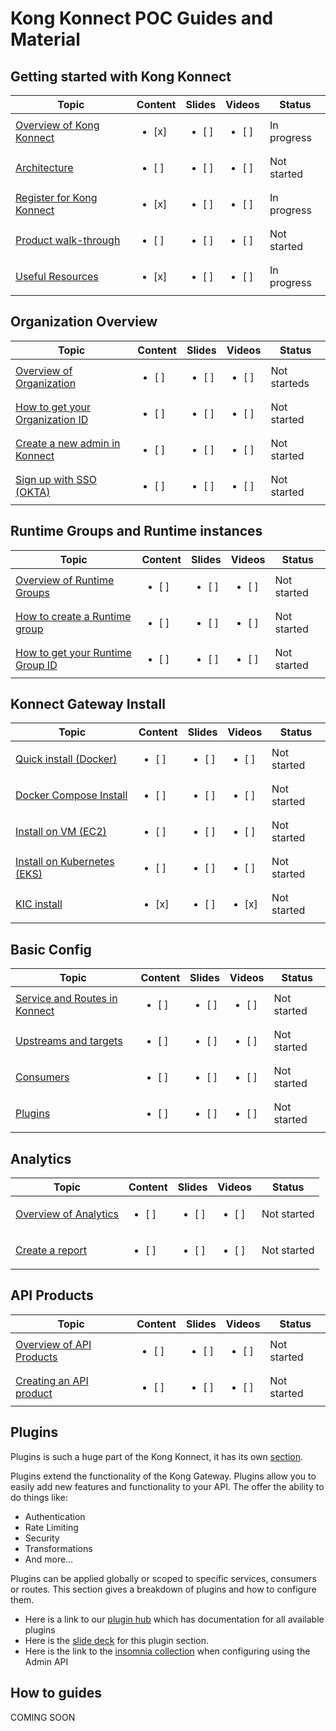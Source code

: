 # Kong Konnect POC Guides and Material

## Getting started with Kong Konnect

| Topic           | Content       | Slides        | Videos         | Status         |
|-----------------|---------------|---------------|----------------|----------------|
| [Overview of Kong Konnect](./getting-started/overview-konnect/) | <ul><li>  [x]  </li>     | <ul><li>  [ ]  </li>   | <ul><li>  [ ]  </li>     | In progress
| [Architecture](./getting-started/konnect-architecture/) | <ul><li>  [ ]  </li>     | <ul><li>  [ ]  </li>   | <ul><li>  [ ]  </li>  | Not started
| [Register for Kong Konnect](./getting-started/register-for-konnect/) | <ul><li>  [x]  </li>    | <ul><li>  [ ]  </li>   | <ul><li>  [ ]  </li>   |  In progress
| [Product walk-through](./getting-started/product-walk-through/) | <ul><li>  [ ]  </li>    | <ul><li>  [ ]  </li>   | <ul><li>  [ ]  </li>   |  Not started
| [Useful Resources](./getting-started/useful-resources/) | <ul><li>  [x]  </li>     | <ul><li>  [ ]  </li>     | <ul><li>  [ ]  </li>   | In progress

## Organization Overview


| Topic           | Content       | Slides        | Videos         | Status         |
|-----------------|---------------|---------------|----------------|----------------|
| [Overview of Organization](./organization/overview-of-organization/) | <ul><li>  [ ]  </li>     | <ul><li>  [ ]  </li>     | <ul><li>  [ ]  </li>   | Not starteds
| [How to get your Organization ID](./organization/get-konnect-org-id/) | <ul><li>  [ ]  </li>     | <ul><li>  [ ]  </li>     | <ul><li>  [ ]  </li>   | Not started
| [Create a new admin in Konnect](./organization/create-a-new-admin/) | <ul><li>  [ ]  </li>     | <ul><li>  [ ]  </li>     | <ul><li>  [ ]  </li>   | Not started
| [Sign up with SSO (OKTA)](./organization/sso-okta/) | <ul><li>  [ ]  </li>     | <ul><li>  [ ]  </li>     | <ul><li>  [ ]  </li>   | Not started

## Runtime Groups and Runtime instances

| Topic           | Content       | Slides        | Videos         | Status         |
|-----------------|---------------|---------------|----------------|----------------|
| [Overview of Runtime Groups](./runtime-groups-runtime-instances/overview-runtime-groups/) | <ul><li>  [ ]  </li>     | <ul><li>  [ ]  </li>     | <ul><li>  [ ]  </li>   | Not started
| [How to create a Runtime group](./runtime-groups-runtime-instances/get-runtime-group-id/) | <ul><li>  [ ]  </li>     | <ul><li>  [ ]  </li>     | <ul><li>  [ ]  </li>   | Not started
| [How to get your Runtime Group ID](./runtime-groups-runtime-instances/get-runtime-group-id/) | <ul><li>  [ ]  </li>     | <ul><li>  [ ]  </li>     | <ul><li>  [ ]  </li>   | Not started

## Konnect Gateway Install

| Topic           | Content       | Slides        | Videos         | Status         |
|-----------------|---------------|---------------|----------------|----------------|
| [Quick install (Docker)](./install/quickstart-install/) | <ul><li>  [ ]  </li>     | <ul><li>  [ ]  </li>     | <ul><li>  [ ]  </li>   | Not started
| [Docker Compose Install](./install/docker-compose/) | <ul><li>  [ ]  </li>     | <ul><li>  [ ]  </li>     | <ul><li>  [ ]  </li>   | Not started
| [Install on VM (EC2)](./install/vm-install/) | <ul><li>  [ ]  </li>     | <ul><li>  [ ]  </li>     | <ul><li>  [ ]  </li>   | Not started
| [Install on Kubernetes (EKS)](./install/kubernetes-install/) | <ul><li>  [ ]  </li>     | <ul><li>  [ ]  </li>     | <ul><li>  [ ]  </li>   | Not started
| [KIC install](./install/kic-install/) | <ul><li>  [x]  </li>     | <ul><li>  [ ]  </li>     | <ul><li>  [x]  </li>   | Not started

## Basic Config

| Topic           | Content       | Slides        | Videos         | Status         |
|-----------------|---------------|---------------|----------------|----------------|
| [Service and Routes in Konnect](./config/services-and-routes/) | <ul><li>  [ ]  </li>     | <ul><li>  [ ]  </li>     | <ul><li>  [ ]  </li>   | Not started
| [Upstreams and targets](./config/upstreams-targets/) | <ul><li>  [ ]  </li>     | <ul><li>  [ ]  </li>     | <ul><li>  [ ]  </li>   | Not started
| [Consumers](./config/consumers/) | <ul><li>  [ ]  </li>     | <ul><li>  [ ]  </li>     | <ul><li>  [ ]  </li>   | Not started
| [Plugins](./config/plugins/) | <ul><li>  [ ]  </li>     | <ul><li>  [ ]  </li>     | <ul><li>  [ ]  </li>   | Not started

## Analytics

| Topic           | Content       | Slides        | Videos         | Status         |
|-----------------|---------------|---------------|----------------|----------------|
| [Overview of Analytics](./analytics/overview-analytics/) | <ul><li>  [ ]  </li>     | <ul><li>  [ ]  </li>     | <ul><li>  [ ]  </li>   | Not started
| [Create a report](./analytics/create-report/) | <ul><li>  [ ]  </li>     | <ul><li>  [ ]  </li>     | <ul><li>  [ ]  </li>   | Not started

## API Products

| Topic           | Content       | Slides        | Videos         | Status         |
|-----------------|---------------|---------------|----------------|----------------|
| [Overview of API Products](./api-products/api-products-overview/) | <ul><li>  [ ]  </li>     | <ul><li>  [ ]  </li>     | <ul><li>  [ ]  </li>   | Not started
| [Creating an API product](./api-products/creating-api-product/) | <ul><li>  [ ]  </li>     | <ul><li>  [ ]  </li>     | <ul><li>  [ ]  </li>   | Not started

## Plugins

Plugins is such a huge part of the Kong Konnect, it has its own [section](./plugins/).

Plugins extend the functionality of the Kong Gateway. Plugins allow you to easily add new features and functionality to your API. The offer the ability to do things like: 

- Authentication
- Rate Limiting
- Security
- Transformations
- And more…

Plugins can be applied globally or scoped to specific services, consumers or routes. This section gives a breakdown of plugins and how to configure them. 

- Here is a link to our [plugin hub](https://docs.konghq.com/hub/) which has documentation for all available plugins
- Here is the [slide deck](https://docs.google.com/presentation/d/1Rl_bCmI0dSlw-ydvprb3UkZCFhllkkorwwOGqHc5At4/edit?usp=sharing) for this plugin section.
- Here is the link to the [insomnia collection]() when configuring using the Admin API

## How to guides

COMING SOON